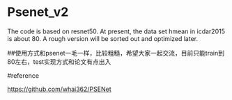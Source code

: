 # Psenet_v2
The code is based on resnet50. At present, the data set hmean in icdar2015 is about 80. A rough version will be sorted out and optimized later.


##使用方式和psenet一毛一样，比较粗糙，希望大家一起交流，目前只能train到80左右，test实现方式和论文有点出入

#reference

https://github.com/whai362/PSENet

